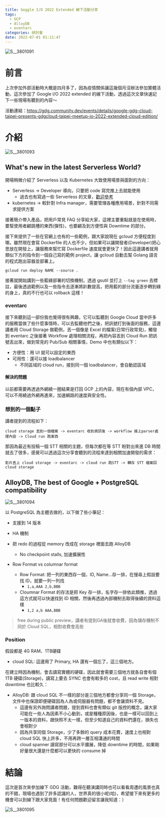 ```yaml
---
title: Goggle I/O 2022 Extended 線下活動分享
tags:
  - GCP
  - AlloyDB
  - eventarc
categories: 研討會
date: 2022-07-01 01:11:47
---
```



![S__3801091](https://user-images.githubusercontent.com/6940010/176736874-e16463da-d1a3-4de0-9ffa-669ba78a5417.jpg)


# 前言

上次參加外部活動時大概是四月多了，因為疫情關係讓這幾個月沒辦法參加實體活動，這次參加了 Google I/O 2022 extended 的線下活動，透過這次文章快速記下一些現場有聽到的內容～

活動連結：https://gdg.community.dev/events/details/google-gdg-cloud-taipei-presents-gdgcloud-taipei-meetup-io-2022-extended-cloud-edition/

<!-- more -->

# 介紹

![S__3801093](https://user-images.githubusercontent.com/6940010/176736858-8d6c21df-54d6-4d97-8614-e60b04226d43.jpg)

## What's new in the latest Serverless World?

開場稍微介紹了 Serverless 以及 Kubernetes 大致使用場景與面對的方向：

- Serverless -> Developer 導向，只要把 code 寫完推上去就能使用
  - 過去也有寫過一些 Serverless 的文章，[歡迎參考](https://nijialin.com/tags/Serverless/)
- kubernetes -> 較針對 Infra manager，需要管理各種應用場景，針對不同需求提供方案

接著簡介帶入產品，把用戶常見 FAQ 分享給大家，這裡主要重點就是在使用時，要幫使用者顧跳槽的東西(彈性)，也要顧及到方便性與 Downtime 的部分。

接下來提供了一些在官網上也有的一些範例，跟大家說現在 gcloud 方便程度到哪。雖然現在會寫 Dockerfile 的人也不少，但如果可以讓開發者(Developer)把心思放在開發上，讓服務來幫忙寫 Dockerfile 速度就會更快了！因此這邊講者就用類似下方的指令到一個自己寫的範例 project，讓 gcloud 自動去幫 Golang 語言的程式跑出容器並部署上。

```
gcloud run deploy NAME --source .
```

接著就開始講到一些藍綠部署的切換機制，透過 gsutil 並打上 `--tag green` 去標註，最後透過範例以及一些指令去逐漸將趴數提高，把用藍的部分流量逐步轉到綠的身上，真的不行也可以 rollback 這樣！

### eventarc

接下來聽到這一部份我也覺得很有興趣，它可以監聽到 Google Cloud 當中許多的服務當做了些什麼事情時，可以去監聽他們之後，把訊號打到後面的服務，這邊講者用 Cloud Storage 做範例，丟一個像是 Excel 的檔案(日常行政常見)，觸發到 eventarc 之後接著 Workflow 處理相關流程，再把內容丟到 Cloud Run 把訊號丟出來，做到常見的 Pub/Sub 相關事情，Demo 中也有類似以下：

- 方便性：用 UI 就可以設定的東西
- 可用性：還可以接 loadbalancer
  - 不同區域的 cloud run，接到同一個 loadbalancer，會自動認區域

#### 解決的問題

以前都需要再透過外網繞一圈結果是打回 GCP 上的內容，現在有個內部 VPC，可以不用繞過外網再進來，加速網路的速度與安全性。

### 想到的一個點子

講者提到的流程如下：

```
cloud storage 丟到一個檔案 -> eventarc 收到資訊後 -> workflow 接上parser處理內容 -> Cloud run 跑東西
```

那因為最近有投稿一個 STT 相關的主題，但每次都在等 STT 盼對出來進 DB 時間就去了很多，感覺可以透過這次分享會聽到的流程來達到相關加速開發的需求：

```
影片丟上 cloud storage -> eventarc -> cloud run 跑STT -> 轉存 STT 檔案回 cloud storage
```


## AlloyDB, The best of Google + PostgreSQL compatibility

![S__3801094](https://user-images.githubusercontent.com/6940010/176736800-7ef83aa0-80c7-4851-a44d-a8970fce28cd.jpg)

以 PostgreSQL 為主體去做的，以下做了些小筆記：

- 支援到 14 版本
- HA 機制
- 把 redo 的過程從 memory 改成在 storage 裡面去跑 AlloyDB
  - No checkpoint stalls, 加速擴展性

- Row Format vs columnar format
  - Row Format: 把一列的東西存一個，ID, Name...存一排，在搜尋上假設要找 ID，就要一列一列找
    - `1,a,AAA 2,b,BBB`
  - Cloumnar Format 的存法是把 Key 存一排，名字存一排依此類推，透過這方式就可以快速找到 ID 相關，然後再透過內部機制去取得後續的資料這樣
    - `1,2 a,b AAA,BBB`

> free during public preview，講者有提到GA後就會收費，因為儲存機制不同於 Cloud SQL，相對收費會高些

### Position

假設都是 4G RAM、1TB硬碟

- cloud SQL: 這邊用了 Primary, HA 還有一個忘了，這三個地方。

在建立時因為機制，會去讀寫實體的硬碟，因此就會需要三個地方就各自會有個 1TB 硬碟(Storage)，讀寫上要去 SYNC 也會有較多的 cost，且 read write 相對 downtime 也比較久：

- AlloyDB: 跟 cloud SQL 不一樣的部分是三個地方都會分享同一個 Storage，文件中也保證即便硬碟因為人為或伺服器有問題，都不會讓資料不見。
  - 這邊有另外詢問講者問題，提到資料也會有類似 git 版控的概念，讓大家可能在一些人為因素不小心動到，或是種種原因後，也是一樣可以回到上一版本的資料，跟快照不太一樣，但至少知道自己的資料們還在，損失也會相對少
  - 因為共享同個 Storage，少了多餘的 query 成本花費，速度上也相對 cloud SQL 快上許多，不用再跨一層互相溝通的時間
  - cloud spanner 讀寫部分可以水平擴展，降低 downtime 的時間，如果剛好量很大還是什麼都可以更快的 consume 掉

# 結論

這次是首次來參加線下 GDG 活動，難得在聽演講同時也可以看看周遭的風景也真的不錯，現場也遇到了許多認識的人，世界真的很小呢(哈)，希望接下來有更多的機會可以到線下跟大家見面！有任何問題歡迎留言讓我知道：）

![S__3801095](https://user-images.githubusercontent.com/6940010/176736868-fe6aa721-6893-4279-bcd4-632413f4b9ab.jpg)

<style>
  section.compact {
    font-size: 150%  
  }
  img[alt~="center"] {
    display: block;
    margin: 0 auto;
  }
</style>
